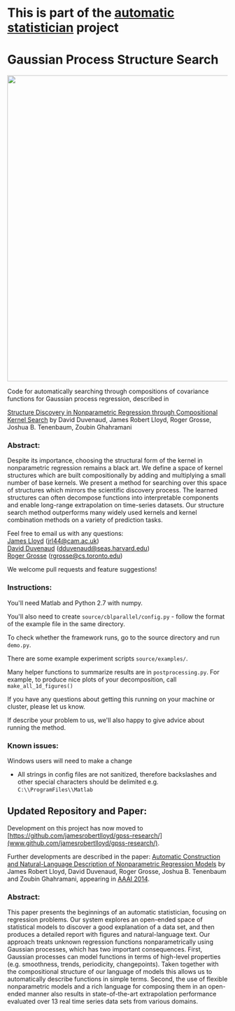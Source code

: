 This is part of the [automatic statistician](http://www.automaticstatistician.com/) project
========

Gaussian Process Structure Search
===================

<img src="https://raw.githubusercontent.com/jamesrobertlloyd/gp-structure-search/master/logo.png" width="700">

Code for automatically searching through compositions of covariance functions for Gaussian process regression, described in 

[Structure Discovery in Nonparametric Regression through Compositional Kernel Search](http://arxiv.org/abs/1302.4922)
by David Duvenaud, James Robert Lloyd, Roger Grosse, Joshua B. Tenenbaum, Zoubin Ghahramani  

### Abstract:
Despite its importance, choosing the structural form of the kernel in nonparametric regression remains a black art. We define a space of kernel structures which are built compositionally by adding and multiplying a small number of base kernels. We present a method for searching over this space of structures which mirrors the scientific discovery process. The learned structures can often decompose functions into interpretable components and enable long-range extrapolation on time-series datasets. Our structure search method outperforms many widely used kernels and kernel combination methods on a variety of prediction tasks.

Feel free to email us with any questions:  
[James Lloyd](http://mlg.eng.cam.ac.uk/Lloyd/) (jrl44@cam.ac.uk)  
[David Duvenaud](http://people.seas.harvard.edu/~dduvenaud/) (dduvenaud@seas.harvard.edu)  
[Roger Grosse](http://www.cs.toronto.edu/~rgrosse/) (rgrosse@cs.toronto.edu)  

We welcome pull requests and feature suggestions!


### Instructions:

You'll need Matlab and Python 2.7 with numpy.

You'll also need to create `source/cblparallel/config.py` - follow the format of the example file in the same directory.

To check whether the framework runs, go to the source directory and run `demo.py`.

There are some example experiment scripts `source/examples/`.

Many helper functions to summarize results are in `postprocessing.py`.  For example, to produce nice plots of your decomposition, call `make_all_1d_figures()`


If you have any questions about getting this running on your machine or cluster, please let us know.

If describe your problem to us, we'll also happy to give advice about running the method.

### Known issues:

Windows users will need to make a change

* All strings in config files are not sanitized, therefore backslashes and other special characters should be delimited e.g. `C:\\ProgramFiles\\Matlab`


Updated Repository and Paper:
-------------------------------------------

Development on this project has now moved to [https://github.com/jamesrobertlloyd/gpss-research/](www.github.com/jamesrobertlloyd/gpss-research/).

Further developments are described in the paper:
[Automatic Construction and Natural-Language Description of Nonparametric Regression Models](http://arxiv.org/pdf/1402.4304.pdf)
by James Robert Lloyd, David Duvenaud, Roger Grosse, Joshua B. Tenenbaum and Zoubin Ghahramani,
appearing in [AAAI 2014](http://www.aaai.org/Conferences/AAAI/aaai14.php).


### Abstract:
This paper presents the beginnings of an automatic statistician, focusing on regression problems. Our system explores an open-ended space of statistical models to discover a good explanation of a data set, and then produces a detailed report with figures and natural-language text. Our approach treats unknown regression functions nonparametrically using Gaussian processes, which has two important consequences. First, Gaussian processes can model functions in terms of high-level properties (e.g. smoothness, trends, periodicity, changepoints). Taken together with the compositional structure of our language of models this allows us to automatically describe functions in simple terms. Second, the use of flexible nonparametric models and a rich language for composing them in an open-ended manner also results in state-of-the-art extrapolation performance evaluated over 13 real time series data sets from various domains.
